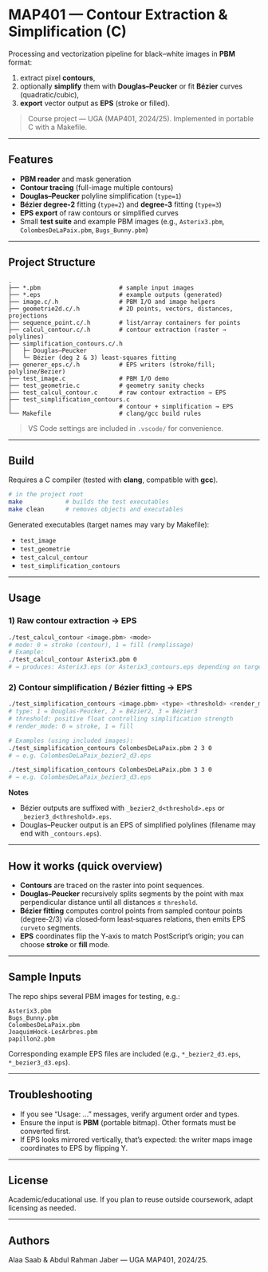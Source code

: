 # MAP401 — Contour Extraction & Simplification (C)

Processing and vectorization pipeline for black–white images in **PBM** format:
1) extract pixel **contours**,  
2) optionally **simplify** them with **Douglas–Peucker** or fit **Bézier** curves (quadratic/cubic),  
3) **export** vector output as **EPS** (stroke or filled).

> Course project — UGA (MAP401, 2024/25). Implemented in portable C with a Makefile.

---

##  Features
- **PBM reader** and mask generation
- **Contour tracing** (full-image multiple contours)
- **Douglas–Peucker** polyline simplification (`type=1`)
- **Bézier degree‑2** fitting (`type=2`) and **degree‑3** fitting (`type=3`)
- **EPS export** of raw contours or simplified curves
- Small **test suite** and example PBM images (e.g., `Asterix3.pbm`, `ColombesDeLaPaix.pbm`, `Bugs_Bunny.pbm`)

---

##  Project Structure
```
.
├── *.pbm                      # sample input images
├── *.eps                      # example outputs (generated)
├── image.c/.h                 # PBM I/O and image helpers
├── geometrie2d.c/.h           # 2D points, vectors, distances, projections
├── sequence_point.c/.h        # list/array containers for points
├── calcul_contour.c/.h        # contour extraction (raster → polylines)
├── simplification_contours.c/.h
│   ├─ Douglas–Peucker
│   └─ Bézier (deg 2 & 3) least‑squares fitting
├── generer_eps.c/.h           # EPS writers (stroke/fill; polyline/Bezier)
├── test_image.c               # PBM I/O demo
├── test_geometrie.c           # geometry sanity checks
├── test_calcul_contour.c      # raw contour extraction → EPS
├── test_simplification_contours.c
│                              # contour + simplification → EPS
└── Makefile                   # clang/gcc build rules
```

> VS Code settings are included in `.vscode/` for convenience.

---

##  Build
Requires a C compiler (tested with **clang**, compatible with **gcc**).

```bash
# in the project root
make            # builds the test executables
make clean      # removes objects and executables
```

Generated executables (target names may vary by Makefile):
- `test_image`
- `test_geometrie`
- `test_calcul_contour`
- `test_simplification_contours`

---

##  Usage

### 1) Raw contour extraction → EPS
```bash
./test_calcul_contour <image.pbm> <mode>
# mode: 0 = stroke (contour), 1 = fill (remplissage)
# Example:
./test_calcul_contour Asterix3.pbm 0
# → produces: Asterix3.eps (or Asterix3_contours.eps depending on target)
```

### 2) Contour simplification / Bézier fitting → EPS
```bash
./test_simplification_contours <image.pbm> <type> <threshold> <render_mode>
# type: 1 = Douglas-Peucker, 2 = Bézier2, 3 = Bézier3
# threshold: positive float controlling simplification strength
# render_mode: 0 = stroke, 1 = fill

# Examples (using included images):
./test_simplification_contours ColombesDeLaPaix.pbm 2 3 0
# → e.g. ColombesDeLaPaix_bezier2_d3.eps

./test_simplification_contours ColombesDeLaPaix.pbm 3 3 0
# → e.g. ColombesDeLaPaix_bezier3_d3.eps
```

**Notes**
- Bézier outputs are suffixed with `_bezier2_d<threshold>.eps` or `_bezier3_d<threshold>.eps`.
- Douglas–Peucker output is an EPS of simplified polylines (filename may end with `_contours.eps`).

---

##  How it works (quick overview)
- **Contours** are traced on the raster into point sequences.
- **Douglas–Peucker** recursively splits segments by the point with max perpendicular distance until all distances ≤ `threshold`.
- **Bézier fitting** computes control points from sampled contour points (degree‑2/3) via closed‑form least‑squares relations, then emits EPS `curveto` segments.
- **EPS** coordinates flip the Y‑axis to match PostScript’s origin; you can choose **stroke** or **fill** mode.

---

##  Sample Inputs
The repo ships several PBM images for testing, e.g.:
```
Asterix3.pbm
Bugs_Bunny.pbm
ColombesDeLaPaix.pbm
JoaquimHock-LesArbres.pbm
papillon2.pbm
```
Corresponding example EPS files are included (e.g., `*_bezier2_d3.eps`, `*_bezier3_d3.eps`).

---

##  Troubleshooting
- If you see “Usage: …” messages, verify argument order and types.
- Ensure the input is **PBM** (portable bitmap). Other formats must be converted first.
- If EPS looks mirrored vertically, that’s expected: the writer maps image coordinates to EPS by flipping Y.

---

##  License
Academic/educational use. If you plan to reuse outside coursework, adapt licensing as needed.

---

##  Authors
Alaa Saab & Abdul Rahman Jaber — UGA MAP401, 2024/25.
